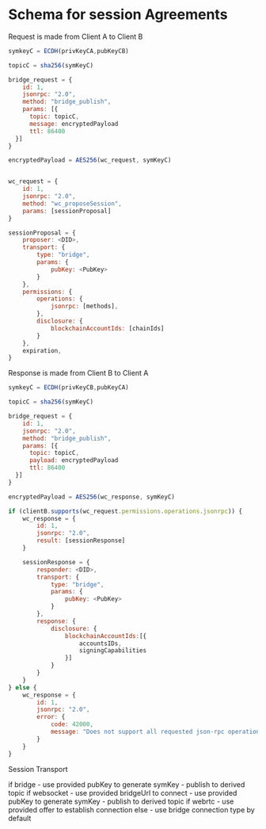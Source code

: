 # Schema for session Agreements

Request is made from Client A to Client B

```js
symkeyC = ECDH(privKeyCA,pubKeyCB)

topicC = sha256(symKeyC)

bridge_request = {
    id: 1,
    jsonrpc: "2.0",
    method: "bridge_publish",
    params: [{
      topic: topicC,
      message: encryptedPayload
      ttl: 86400
  }]
}

encryptedPayload = AES256(wc_request, symKeyC)


wc_request = {
    id: 1,
    jsonrpc: "2.0",
    method: "wc_proposeSession",
    params: [sessionProposal]
}

sessionProposal = {
    proposer: <DID>,
    transport: {
        type: "bridge",
        params: {
            pubKey: <PubKey>
        }
    },
    permissions: {
        operations: {
            jsonrpc: [methods],
        },
        disclosure: {
            blockchainAccountIds: [chainIds]
        }
    },
    expiration,
}
```

Response is made from Client B to Client A

```js
symkeyC = ECDH(privKeyCB,pubKeyCA)

topicC = sha256(symKeyC)

bridge_request = {
    id: 1,
    jsonrpc: "2.0",
    method: "bridge_publish",
    params: [{
      topic: topicC,
      payload: encryptedPayload
      ttl: 86400
  }]
}

encryptedPayload = AES256(wc_response, symKeyC)

if (clientB.supports(wc_request.permissions.operations.jsonrpc)) {
    wc_response = {
        id: 1,
        jsonrpc: "2.0",
        result: [sessionResponse]
    }

    sessionResponse = {
        responder: <DID>,
        transport: {
            type: "bridge",
            params: {
                pubKey: <PubKey>
            }
        },
        response: {
            disclosure: {
                blockchainAccountIds:[{
                    accountsIDs,
                    signingCapabilities
                }]
            }
        }
    }
} else {
    wc_response = {
        id: 1,
        jsonrpc: "2.0",
        error: {
            code: 42000,
            message: "Does not support all requested json-rpc operations"
        }
    }
}

```

Session Transport

if bridge - use provided pubKey to generate symKey - publish to derived topic
if websocket - use provided bridgeUrl to connect - use provided pubKey to generate symKey - publish to derived topic
if webrtc - use provided offer to establish connection
else - use bridge connection type by default
